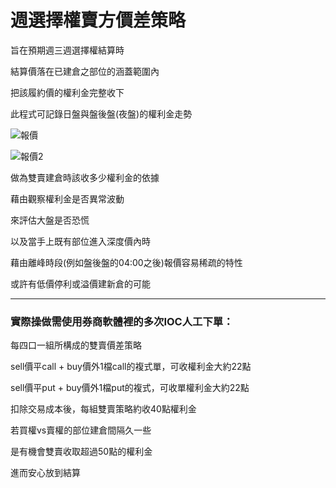 # 週選擇權賣方價差策略

旨在預期週三週選擇權結算時

結算價落在已建倉之部位的涵蓋範圍內

把該履約價的權利金完整收下

此程式可記錄日盤與盤後盤(夜盤)的權利金走勢

![報價](https://i.imgur.com/RIMNE2q.png)

![報價2](https://i.imgur.com/hT0OsQl.png)

做為雙賣建倉時該收多少權利金的依據

藉由觀察權利金是否異常波動

來評估大盤是否恐慌

以及當手上既有部位進入深度價內時

藉由離峰時段(例如盤後盤的04:00之後)報價容易稀疏的特性

或許有低價停利或溢價建新倉的可能

* * *
### 實際操做需使用券商軟體裡的多次IOC人工下單：

每四口一組所構成的雙賣價差策略

sell價平call + buy價外1檔call的複式單，可收權利金大約22點

sell價平put + buy價外1檔put的複式，可收單權利金大約22點

扣除交易成本後，每組雙賣策略約收40點權利金

若買權vs賣權的部位建倉間隔久一些

是有機會雙賣收取超過50點的權利金

進而安心放到結算
